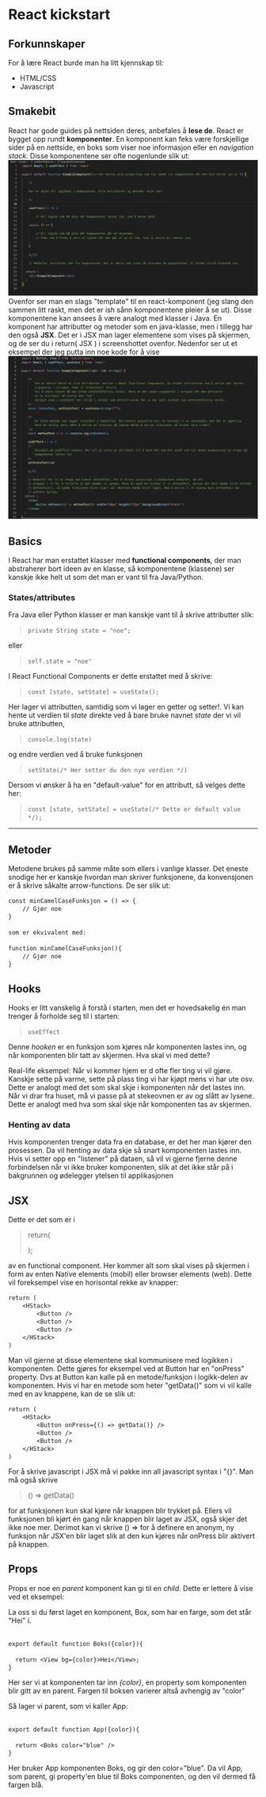 # React kickstart

## Forkunnskaper

For å lære React burde man ha litt
kjennskap til:

- HTML/CSS
- Javascript

## Smakebit

React har gode guides på nettsiden deres, anbefales å **lese de**.
React er bygget opp rundt **komponenter**. En komponent kan feks være forskjellige sider på en nettside, en boks som viser noe informasjon eller en _navigation stack_. Disse komponentene ser ofte nogenlunde slik ut:
<img src="./bilder/1.png">
Ovenfor ser man en slags "template" til en react-komponent (jeg slang den sammen litt raskt, men det er ish sånn komponentene pleier å se ut). Disse komponentene kan ansees å være analogt med klasser i Java. En komponent har attributter og metoder som en java-klasse, men i tillegg har den også
**JSX**. Det er i JSX man lager elementene som vises på skjermen, og de ser du i return( JSX ) i screenshottet ovenfor. Nedenfor ser ut et eksempel der jeg putta inn noe kode for å vise
<img src="./bilder/2.png">

## Basics

I React har man erstattet klasser med **functional components**, der man abstraherer bort ideen av en klasse, så komponentene (klassene) ser kanskje ikke helt ut som det man er vant til fra Java/Python.

### States/attributes

Fra Java eller Python klasser er man kanskje vant til å skrive attributter slik:

> `private String state = "noe";`

eller

> `self.state = "noe"`

I React Functional Components er dette erstattet med å skrive:

> `const [state, setState] = useState();`

Her lager vi attributten, samtidig som vi lager en getter og setter!. Vi kan hente ut verdien til _state_ direkte ved å bare bruke navnet _state_ der vi vil bruke attributten,

> `console.log(state)`

og endre verdien ved å bruke funksjonen

> `setState(/* Her setter du den nye verdien */)`

Dersom vi ønsker å ha en "default-value" for en attributt, så velges dette her:

> `const [state, setState] = useState(/* Dette er default value */);`

---

## Metoder

Metodene brukes på samme måte som ellers i vanlige klasser. Det eneste snodige her er kanskje hvordan man skriver funksjonene, da konvensjonen er å skrive såkalte arrow-functions. De ser slik ut:

```
const minCamelCaseFunksjon = () => {
    // Gjør noe
}

som er ekvivalent med:

function minCamelCaseFunksjon(){
    // Gjør noe
}

```

## Hooks

Hooks er litt vanskelig å forstå i starten, men det er hovedsakelig én man trenger å forholde seg til i starten:

> `useEffect`

Denne _hooken_ er en funksjon som kjøres når komponenten lastes inn, og når komponenten blir tatt av skjermen. Hva skal vi med dette?

Real-life eksempel: Når vi kommer hjem er d ofte fler ting vi vil gjøre. Kanskje sette på varme, sette på plass ting vi har kjøpt mens vi har ute osv. Dette er analogt med det som skal skje i komponenten når det lastes inn. Når vi drar fra huset, må vi passe på at stekeovnen er av og slått av lysene. Dette er analogt med hva som skal skje når komponenten tas av skjermen.

### Henting av data

Hvis komponenten trenger data fra en database, er det her man kjører den prosessen. Da vil henting av data skje så snart komponenten lastes inn. Hvis vi setter opp en "listener" på dataen, så vil vi gjerne fjerne denne forbindelsen når vi ikke bruker komponenten, slik at det ikke står på i bakgrunnen og ødelegger ytelsen til applikasjonen

## JSX

Dette er det som er i

> return(
>
> );

av en functional component. Her kommer alt som skal vises på skjermen i form av enten Native elements (mobil) eller browser elements (web). Dette vil foreksempel vise en horisontal rekke av knapper:

```
return (
    <HStack>
        <Button />
        <Button />
        <Button />
    </HStack>
)
```

Man vil gjerne at disse elementene skal kommunisere med logikken i komponenten. Dette gjøres for eksempel ved at Button har en "onPress" property. Dvs at Button kan kalle på en metode/funksjon i logikk-delen av komponenten. Hvis vi har en metode som heter "getData()" som vi vil kalle med en av knappene, kan de se slik ut:

```
return (
    <HStack>
        <Button onPress={() => getData()} />
        <Button />
        <Button />
    </HStack>
)
```

For å skrive javascript i JSX må vi pakke inn all javascript syntax i "{}". Man må også skrive

> () => getData()

for at funksjonen kun skal kjøre når knappen blir trykket på. Ellers vil funksjonen bli kjørt én gang når knappen blir laget av JSX, også skjer det ikke noe mer. Derimot kan vi skrive () => for å definere en anonym, ny funksjon når JSX'en blir laget slik at den kun kjøres når onPress blir aktivert på knappen.

## Props

Props er noe en _parent_ komponent kan gi til en _child_. Dette er lettere å vise ved et eksempel:

La oss si du først laget en komponent, Box, som har en farge, som det står "Hei" i.

```

export default function Boks({color}){

  return <View bg={color}>Hei</View>;
}

```

Her ser vi at komponenten tar inn _{color}_, en property som komponenten blir gitt av en parent. Fargen til boksen varierer altså avhengig av "color"

Så lager vi parent, som vi kaller App:

```

export default function App({color}){

  return <Boks color="blue" />
}

```

Her bruker App komponenten Boks, og gir den color="blue". Da vil App, som parent, gi property'en blue til Boks componenten, og den vil dermed få fargen blå.
